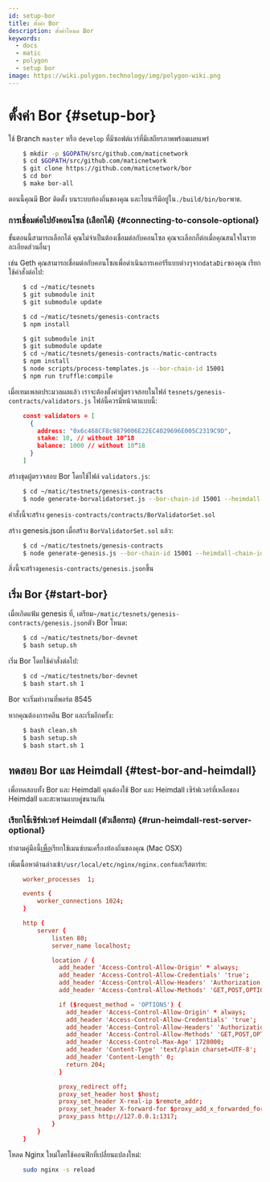 ```yaml
---
id: setup-bor
title: ตั้งค่า Bor
description: ตั้งค่าโหนด Bor
keywords:
  - docs
  - matic
  - polygon
  - setup bor
image: https://wiki.polygon.technology/img/polygon-wiki.png
---
```


# ตั้งค่า Bor {#setup-bor}

ใช้ Branch `master` หรือ `develop` ที่มีซอฟต์แวร์ที่มีเสถียรภาพพร้อมเผยแพร่

```bash
    $ mkdir -p $GOPATH/src/github.com/maticnetwork
    $ cd $GOPATH/src/github.com/maticnetwork
    $ git clone https://github.com/maticnetwork/bor
    $ cd bor
    $ make bor-all
```

ตอนนี้คุณมี Bor ติดตั้ง บนระบบท้องถิ่นของคุณ และไบนารีมีอยู่ใน`./build/bin/bor`พาธ.

### การเชื่อมต่อไปยังคอนโซล (เลือกได้) {#connecting-to-console-optional}

ขั้นตอนนี้สามารถเลือกได้ คุณไม่จำเป็นต้องเชื่อมต่อกับคอนโซล คุณจะเลือกก็ต่อเมื่อคุณสนใจในรายละเอียดส่วนอื่นๆ

เช่น Geth คุณสามารถเชื่อมต่อกับคอนโซลเพื่อดำเนินการเคอร์รีแบบต่างๆจาก`dataDir`ของคุณ เรียกใช้คำสั่งต่อไป:

```bash
    $ cd ~/matic/tesnets
    $ git submodule init
    $ git submodule update

    $ cd ~/matic/tesnets/genesis-contracts
    $ npm install

    $ git submodule init
    $ git submodule update
    $ cd ~/matic/tesnets/genesis-contracts/matic-contracts
    $ npm install
    $ node scripts/process-templates.js --bor-chain-id 15001
    $ npm run truffle:compile
```

เมื่อเทมเพลตประมวลผลแล้ว เราจะต้องตั้งค่าผู้ตรวจสอบในไฟล์ `tesnets/genesis-contracts/validators.js` ไฟล์นี้ควรมีหน้าตาแบบนี้:

```json
    const validators = [
      {
        address: "0x6c468CF8c9879006E22EC4029696E005C2319C9D",
        stake: 10, // without 10^18
        balance: 1000 // without 10^18
      }
    ]
```

สร้างชุดผู้ตรวจสอบ Bor โดยใช้ไฟล์ `validators.js`:

```bash
    $ cd ~/matic/testnets/genesis-contracts
    $ node generate-borvalidatorset.js --bor-chain-id 15001 --heimdall-chain-id heimdall-P5rXwg
```

คำสั่งนี้จะสร้าง `genesis-contracts/contracts/BorValidatorSet.sol`

สร้าง genesis.json เมื่อสร้าง `BorValidatorSet.sol` แล้ว:

```bash
    $ cd ~/matic/testnets/genesis-contracts
    $ node generate-genesis.js --bor-chain-id 15001 --heimdall-chain-id heimdall-P5rXwg
```

สิ่งนี้จะสร้าง`genesis-contracts/genesis.json`ขึ้น

## เริ่ม Bor {#start-bor}

เมื่อเกิดแฟ้ม genesis ที่, เตรียม`~/matic/tesnets/genesis-contracts/genesis.json`ตัว Bor โหนด:

```bash
    $ cd ~/matic/testnets/bor-devnet
    $ bash setup.sh
```

เริ่ม Bor โดยใช้คำสั่งต่อไป:

```bash
    $ cd ~/matic/testnets/bor-devnet
    $ bash start.sh 1
```

Bor จะเริ่มทำงานที่พอร์ต 8545

หากคุณต้องการคลีน Bor และเริ่มอีกครั้ง:

```bash
    $ bash clean.sh
    $ bash setup.sh
    $ bash start.sh 1
```

## ทดสอบ Bor และ Heimdall {#test-bor-and-heimdall}

เพื่อทดสอบทั้ง Bor และ Heimdall คุณต้องใช้ Bor และ Heimdall เซิร์ฟเวอร์ที่เหลือของ Heimdall และสะพานแบบคู่ขนานกัน

### เรียกใช้เซิร์ฟเวอร์ Heimdall (ตัวเลือกรถ) {#run-heimdall-rest-server-optional}

ทำตามคู่มือนี้[เพื่อ](https://kirillplatonov.com/2017/11/12/simple_reverse_proxy_on_mac_with_nginx/)เรียกใช้เมนซ์บนเครื่องท้องถิ่นของคุณ (Mac OSX)

เพิ่มเนื้อหาด้านล่างเข้า`/usr/local/etc/nginx/nginx.conf`และรีสตาร์ท:

```conf
    worker_processes  1;

    events {
        worker_connections 1024;
    }

    http {
        server {
            listen 80;
            server_name localhost;

            location / {
              add_header 'Access-Control-Allow-Origin' * always;
              add_header 'Access-Control-Allow-Credentials' 'true';
              add_header 'Access-Control-Allow-Headers' 'Authorization,Accept,Origin,DNT,X-CustomHeader,Keep-Alive,User-Agent,X-Requested-With,If-Modified-Since,Cache-Control,Content-Type,Content-Range,Range';
              add_header 'Access-Control-Allow-Methods' 'GET,POST,OPTIONS,PUT,DELETE,PATCH';

              if ($request_method = 'OPTIONS') {
                add_header 'Access-Control-Allow-Origin' * always;
                add_header 'Access-Control-Allow-Credentials' 'true';
                add_header 'Access-Control-Allow-Headers' 'Authorization,Accept,Origin,DNT,X-CustomHeader,Keep-Alive,User-Agent,X-Requested-With,If-Modified-Since,Cache-Control,Content-Type,Content-Range,Range';
                add_header 'Access-Control-Allow-Methods' 'GET,POST,OPTIONS,PUT,DELETE,PATCH';
                add_header 'Access-Control-Max-Age' 1728000;
                add_header 'Content-Type' 'text/plain charset=UTF-8';
                add_header 'Content-Length' 0;
                return 204;
              }

              proxy_redirect off;
              proxy_set_header host $host;
              proxy_set_header X-real-ip $remote_addr;
              proxy_set_header X-forward-for $proxy_add_x_forwarded_for;
              proxy_pass http://127.0.0.1:1317;
            }
        }
    }
```

โหลด Nginx ใหม่โดยใช้คอนฟิกที่เปลี่ยนแปลงใหม่:

```bash
    sudo nginx -s reload
```

